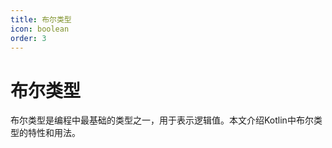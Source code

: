 ```yaml
---
title: 布尔类型
icon: boolean
order: 3
---
```


# 布尔类型

布尔类型是编程中最基础的类型之一，用于表示逻辑值。本文介绍Kotlin中布尔类型的特性和用法。
